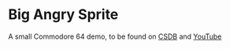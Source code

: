 # Big Angry Sprite

A small Commodore 64 demo, to be found on
[CSDB](https://csdb.dk/release/?id=199156) and
[YouTube](https://www.youtube.com/watch?v=hK6_zeYYZ3Q)
